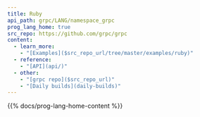 ```yaml
---
title: Ruby
api_path: grpc/LANG/namespace_grpc
prog_lang_home: true
src_repo: https://github.com/grpc/grpc
content:
  - learn_more:
    - "[Examples]($src_repo_url/tree/master/examples/ruby)"
  - reference:
    - "[API](api/)"
  - other:
    - "[grpc repo]($src_repo_url)"
    - "[Daily builds](daily-builds)"
---
```


{{% docs/prog-lang-home-content %}}
